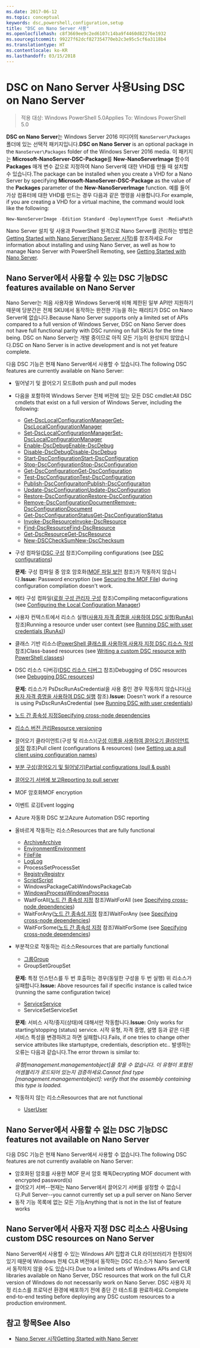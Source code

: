 ```yaml
---
ms.date: 2017-06-12
ms.topic: conceptual
keywords: dsc,powershell,configuration,setup
title: "DSC on Nano Server 사용"
ms.openlocfilehash: c8f3669ee9c2ed6107c14ba9f4460d82276e1932
ms.sourcegitcommit: 99227f62dcf827354770eb2c3e95c5cf6a3118b4
ms.translationtype: HT
ms.contentlocale: ko-KR
ms.lasthandoff: 03/15/2018
---
```

# <a name="using-dsc-on-nano-server"></a><span data-ttu-id="799a7-103">DSC on Nano Server 사용</span><span class="sxs-lookup"><span data-stu-id="799a7-103">Using DSC on Nano Server</span></span>

> <span data-ttu-id="799a7-104">적용 대상: Windows PowerShell 5.0</span><span class="sxs-lookup"><span data-stu-id="799a7-104">Applies To: Windows PowerShell 5.0</span></span>

<span data-ttu-id="799a7-105">**DSC on Nano Server**는 Windows Server 2016 미디어의 `NanoServer\Packages` 폴더에 있는 선택적 패키지입니다.</span><span class="sxs-lookup"><span data-stu-id="799a7-105">**DSC on Nano Server** is an optional package in the `NanoServer\Packages` folder of the Windows Server 2016 media.</span></span> <span data-ttu-id="799a7-106">이 패키지는 **Microsoft-NanoServer-DSC-Package**를 **New-NanoServerImage** 함수의 **Packages** 매개 변수 값으로 지정하여 Nano Server에 대한 VHD를 만들 때 설치할 수 있습니다.</span><span class="sxs-lookup"><span data-stu-id="799a7-106">The package can be installed when you create a VHD for a Nano Server by specifying **Microsoft-NanoServer-DSC-Package** as the value of the **Packages** parameter of the **New-NanoServerImage** function.</span></span> <span data-ttu-id="799a7-107">예를 들어 가상 컴퓨터에 대한 VHD를 만드는 경우 다음과 같은 명령을 사용합니다.</span><span class="sxs-lookup"><span data-stu-id="799a7-107">For example, if you are creating a VHD for a virtual machine, the command would look like the following:</span></span>

```powershell
New-NanoServerImage -Edition Standard -DeploymentType Guest -MediaPath f:\ -BasePath .\Base -TargetPath .\Nano1\Nano.vhd -ComputerName Nano1 -Packages Microsoft-NanoServer-DSC-Package
```

<span data-ttu-id="799a7-108">Nano Server 설치 및 사용과 PowerShell 원격으로 Nano Server를 관리하는 방법은 [Getting Started with Nano Server(Nano Server 시작)](https://technet.microsoft.com/library/mt126167.aspx)를 참조하세요.</span><span class="sxs-lookup"><span data-stu-id="799a7-108">For information about installing and using Nano Server, as well as how to manage Nano Server with PowerShell Remoting, see [Getting Started with Nano Server](https://technet.microsoft.com/library/mt126167.aspx).</span></span>


## <a name="dsc-features-available-on-nano-server"></a><span data-ttu-id="799a7-109">Nano Server에서 사용할 수 있는 DSC 기능</span><span class="sxs-lookup"><span data-stu-id="799a7-109">DSC features available on Nano Server</span></span>

 <span data-ttu-id="799a7-110">Nano Server는 처음 사용자용 Windows Server에 비해 제한된 일부 API만 지원하기 때문에 당분간은 전체 SKU에서 동작하는 완전한 기능을 하는 패리티가 DSC on Nano Server에 없습니다.</span><span class="sxs-lookup"><span data-stu-id="799a7-110">Because Nano Server supports only a limited set of APIs compared to a full version of Windows Server, DSC on Nano Server does not have full functional parity with DSC running on full SKUs for the time being.</span></span> <span data-ttu-id="799a7-111">DSC on Nano Server는 개발 중이므로 아직 모든 기능이 완성되지 않았습니다.</span><span class="sxs-lookup"><span data-stu-id="799a7-111">DSC on Nano Server is in active development and is not yet feature complete.</span></span>
 
 <span data-ttu-id="799a7-112">다음 DSC 기능은 현재 Nano Server에서 사용할 수 있습니다.</span><span class="sxs-lookup"><span data-stu-id="799a7-112">The following DSC features are currently available on Nano Server:</span></span> 


* <span data-ttu-id="799a7-113">밀어넣기 및 끌어오기 모드</span><span class="sxs-lookup"><span data-stu-id="799a7-113">Both push and pull modes</span></span>

* <span data-ttu-id="799a7-114">다음을 포함하여 Windows Server 전체 버전에 있는 모든 DSC cmdlet:</span><span class="sxs-lookup"><span data-stu-id="799a7-114">All DSC cmdlets that exist on a full version of Windows Server, including the following:</span></span> 
  * [<span data-ttu-id="799a7-115">Get-DscLocalConfigurationManager</span><span class="sxs-lookup"><span data-stu-id="799a7-115">Get-DscLocalConfigurationManager</span></span>](https://technet.microsoft.com/library/dn407378.aspx)
  * [<span data-ttu-id="799a7-116">Set-DscLocalConfigurationManager</span><span class="sxs-lookup"><span data-stu-id="799a7-116">Set-DscLocalConfigurationManager</span></span>](https://technet.microsoft.com/library/dn521621.aspx)     
  * [<span data-ttu-id="799a7-117">Enable-DscDebug</span><span class="sxs-lookup"><span data-stu-id="799a7-117">Enable-DscDebug</span></span>](https://technet.microsoft.com/en-us/library/mt517870.aspx)
  * [<span data-ttu-id="799a7-118">Disable-DscDebug</span><span class="sxs-lookup"><span data-stu-id="799a7-118">Disable-DscDebug</span></span>](https://technet.microsoft.com/en-us/library/mt517872.aspx)       
  * [<span data-ttu-id="799a7-119">Start-DscConfiguration</span><span class="sxs-lookup"><span data-stu-id="799a7-119">Start-DscConfiguration</span></span>](https://technet.microsoft.com/en-us/library/dn521623.aspx)
  * [<span data-ttu-id="799a7-120">Stop-DscConfiguration</span><span class="sxs-lookup"><span data-stu-id="799a7-120">Stop-DscConfiguration</span></span>](https://technet.microsoft.com/en-us/library/mt143542.aspx)
  * [<span data-ttu-id="799a7-121">Get-DscConfiguration</span><span class="sxs-lookup"><span data-stu-id="799a7-121">Get-DscConfiguration</span></span>](https://technet.microsoft.com/en-us/library/dn407379.aspx)
  * [<span data-ttu-id="799a7-122">Test-DscConfiguration</span><span class="sxs-lookup"><span data-stu-id="799a7-122">Test-DscConfiguration</span></span>](https://technet.microsoft.com/en-us/library/dn407382.aspx)      
  * [<span data-ttu-id="799a7-123">Publish-DscConfiguraiton</span><span class="sxs-lookup"><span data-stu-id="799a7-123">Publish-DscConfiguraiton</span></span>](https://technet.microsoft.com/en-us/library/mt517875.aspx) 
  * [<span data-ttu-id="799a7-124">Update-DscConfiguration</span><span class="sxs-lookup"><span data-stu-id="799a7-124">Update-DscConfiguration</span></span>](https://technet.microsoft.com/en-us/library/mt143541.aspx)
  * [<span data-ttu-id="799a7-125">Restore-DscConfiguration</span><span class="sxs-lookup"><span data-stu-id="799a7-125">Restore-DscConfiguration</span></span>](https://technet.microsoft.com/en-us/library/dn407383.aspx)
  * [<span data-ttu-id="799a7-126">Remove-DscConfigurationDocument</span><span class="sxs-lookup"><span data-stu-id="799a7-126">Remove-DscConfigurationDocument</span></span>](https://technet.microsoft.com/en-us/library/mt143544.aspx)
  * [<span data-ttu-id="799a7-127">Get-DscConfigurationStatus</span><span class="sxs-lookup"><span data-stu-id="799a7-127">Get-DscConfigurationStatus</span></span>](https://technet.microsoft.com/en-us/library/mt517868.aspx)
  * [<span data-ttu-id="799a7-128">Invoke-DscResource</span><span class="sxs-lookup"><span data-stu-id="799a7-128">Invoke-DscResource</span></span>](https://technet.microsoft.com/en-us/library/mt517869.aspx)
  * [<span data-ttu-id="799a7-129">Find-DscResource</span><span class="sxs-lookup"><span data-stu-id="799a7-129">Find-DscResource</span></span>](https://technet.microsoft.com/en-us/library/mt517874.aspx)
  * [<span data-ttu-id="799a7-130">Get-DscResource</span><span class="sxs-lookup"><span data-stu-id="799a7-130">Get-DscResource</span></span>](https://technet.microsoft.com/en-us/library/dn521625.aspx)
  * [<span data-ttu-id="799a7-131">New-DSCCheckSum</span><span class="sxs-lookup"><span data-stu-id="799a7-131">New-DscChecksum</span></span>](https://technet.microsoft.com/en-us/library/dn521622.aspx)    

* <span data-ttu-id="799a7-132">구성 컴파일([DSC 구성](configurations.md) 참조)</span><span class="sxs-lookup"><span data-stu-id="799a7-132">Compiling configurations (see [DSC configurations](configurations.md))</span></span>

  <span data-ttu-id="799a7-133">**문제:** 구성 컴파일 중 암호 암호화([MOF 파일 보안](securemof.md) 참조)가 작동하지 않습니다.</span><span class="sxs-lookup"><span data-stu-id="799a7-133">**Issue:** Password encryption (see [Securing the MOF File](securemof.md)) during configuration compilation doesn't work.</span></span>

* <span data-ttu-id="799a7-134">메타 구성 컴파일([로컬 구성 관리자 구성](metaConfig.md) 참조)</span><span class="sxs-lookup"><span data-stu-id="799a7-134">Compiling metaconfigurations (see [Configuring the Local Configuration Manager](metaConfig.md))</span></span>

* <span data-ttu-id="799a7-135">사용자 컨텍스트에서 리소스 실행([사용자 자격 증명을 사용하여 DSC 실행(RunAs)](runAsUser.md) 참조)</span><span class="sxs-lookup"><span data-stu-id="799a7-135">Running a resource under user context (see [Running DSC with user credentials (RunAs)](runAsUser.md))</span></span>

* <span data-ttu-id="799a7-136">클래스 기반 리소스([PowerShell 클래스를 사용하여 사용자 지정 DSC 리소스 작성](authoringResourceClass.md) 참조)</span><span class="sxs-lookup"><span data-stu-id="799a7-136">Class-based resources (see [Writing a custom DSC resource with PowerShell classes](authoringResourceClass.md))</span></span>

* <span data-ttu-id="799a7-137">DSC 리소스 디버깅([DSC 리소스 디버그](debugresource.md) 참조)</span><span class="sxs-lookup"><span data-stu-id="799a7-137">Debugging of DSC resources (see [Debugging DSC resources](debugresource.md))</span></span>
  
  <span data-ttu-id="799a7-138">**문제:** 리소스가 PsDscRunAsCredential을 사용 중인 경우 작동하지 않습니다([사용자 자격 증명을 사용하여 DSC 실행](runAsUser.md) 참조).</span><span class="sxs-lookup"><span data-stu-id="799a7-138">**Issue:** Doesn't work if a resource is using PsDscRunAsCredential (see [Running DSC with user credentials](runAsUser.md))</span></span>

* [<span data-ttu-id="799a7-139">노드 간 종속성 지정</span><span class="sxs-lookup"><span data-stu-id="799a7-139">Specifying cross-node dependencies</span></span>](crossNodeDependencies.md) 

* [<span data-ttu-id="799a7-140">리소스 버전 관리</span><span class="sxs-lookup"><span data-stu-id="799a7-140">Resource versioning</span></span>](sxsResource.md)

* <span data-ttu-id="799a7-141">끌어오기 클라이언트(구성 및 리소스)([구성 이름을 사용하여 끌어오기 클라이언트 설정](pullClientConfigNames.md) 참조)</span><span class="sxs-lookup"><span data-stu-id="799a7-141">Pull client (configurations & resources) (see [Setting up a pull client using configuration names](pullClientConfigNames.md))</span></span>

* [<span data-ttu-id="799a7-142">부분 구성(끌어오기 및 밀어넣기)</span><span class="sxs-lookup"><span data-stu-id="799a7-142">Partial configurations (pull & push)</span></span>](partialConfigs.md)

* [<span data-ttu-id="799a7-143">끌어오기 서버에 보고</span><span class="sxs-lookup"><span data-stu-id="799a7-143">Reporting to pull server</span></span>](reportServer.md) 

* <span data-ttu-id="799a7-144">MOF 암호화</span><span class="sxs-lookup"><span data-stu-id="799a7-144">MOF encryption</span></span>

* <span data-ttu-id="799a7-145">이벤트 로깅</span><span class="sxs-lookup"><span data-stu-id="799a7-145">Event logging</span></span>

* <span data-ttu-id="799a7-146">Azure 자동화 DSC 보고</span><span class="sxs-lookup"><span data-stu-id="799a7-146">Azure Automation DSC reporting</span></span>

* <span data-ttu-id="799a7-147">올바르게 작동하는 리소스</span><span class="sxs-lookup"><span data-stu-id="799a7-147">Resources that are fully functional</span></span>
  * [<span data-ttu-id="799a7-148">Archive</span><span class="sxs-lookup"><span data-stu-id="799a7-148">Archive</span></span>](archiveResource.md)
  * [<span data-ttu-id="799a7-149">Environment</span><span class="sxs-lookup"><span data-stu-id="799a7-149">Environment</span></span>](environmentResource.md)
  * [<span data-ttu-id="799a7-150">File</span><span class="sxs-lookup"><span data-stu-id="799a7-150">File</span></span>](fileResource.md)
  * [<span data-ttu-id="799a7-151">Log</span><span class="sxs-lookup"><span data-stu-id="799a7-151">Log</span></span>](logResource.md)
  * <span data-ttu-id="799a7-152">ProcessSet</span><span class="sxs-lookup"><span data-stu-id="799a7-152">ProcessSet</span></span>
  * [<span data-ttu-id="799a7-153">Registry</span><span class="sxs-lookup"><span data-stu-id="799a7-153">Registry</span></span>](registryResource.md)
  * [<span data-ttu-id="799a7-154">Script</span><span class="sxs-lookup"><span data-stu-id="799a7-154">Script</span></span>](scriptResource.md)
  * <span data-ttu-id="799a7-155">WindowsPackageCab</span><span class="sxs-lookup"><span data-stu-id="799a7-155">WindowsPackageCab</span></span>
  * [<span data-ttu-id="799a7-156">WindowsProcess</span><span class="sxs-lookup"><span data-stu-id="799a7-156">WindowsProcess</span></span>](windowsProcessResource.md)
  * <span data-ttu-id="799a7-157">WaitForAll([노드 간 종속성 지정](crossNodeDependencies.md) 참조)</span><span class="sxs-lookup"><span data-stu-id="799a7-157">WaitForAll (see [Specifying cross-node dependencies](crossNodeDependencies.md))</span></span>
  * <span data-ttu-id="799a7-158">WaitForAny([노드 간 종속성 지정](crossNodeDependencies.md) 참조)</span><span class="sxs-lookup"><span data-stu-id="799a7-158">WaitForAny (see [Specifying cross-node dependencies](crossNodeDependencies.md))</span></span>
  * <span data-ttu-id="799a7-159">WaitForSome([노드 간 종속성 지정](crossNodeDependencies.md) 참조)</span><span class="sxs-lookup"><span data-stu-id="799a7-159">WaitForSome (see [Specifying cross-node dependencies](crossNodeDependencies.md))</span></span>

* <span data-ttu-id="799a7-160">부분적으로 작동하는 리소스</span><span class="sxs-lookup"><span data-stu-id="799a7-160">Resources that are partially functional</span></span>
  * [<span data-ttu-id="799a7-161">그룹</span><span class="sxs-lookup"><span data-stu-id="799a7-161">Group</span></span>](groupResource.md)
  * <span data-ttu-id="799a7-162">GroupSet</span><span class="sxs-lookup"><span data-stu-id="799a7-162">GroupSet</span></span>
  
  <span data-ttu-id="799a7-163">**문제:** 특정 인스턴스를 두 번 호출하는 경우(동일한 구성을 두 번 실행) 위 리소스가 실패합니다.</span><span class="sxs-lookup"><span data-stu-id="799a7-163">**Issue:** Above resources fail if specific instance is called twice (running the same configuration twice)</span></span>
  
  * [<span data-ttu-id="799a7-164">Service</span><span class="sxs-lookup"><span data-stu-id="799a7-164">Service</span></span>](serviceResource.md)
  * <span data-ttu-id="799a7-165">ServiceSet</span><span class="sxs-lookup"><span data-stu-id="799a7-165">ServiceSet</span></span>
  
  <span data-ttu-id="799a7-166">**문제:** 서비스 시작/중지(상태)에 대해서만 작동합니다.</span><span class="sxs-lookup"><span data-stu-id="799a7-166">**Issue:** Only works for starting/stopping (status) service.</span></span> <span data-ttu-id="799a7-167">시작 유형, 자격 증명, 설명 등과 같은 다른 서비스 특성을 변경하려고 하면 실패합니다.</span><span class="sxs-lookup"><span data-stu-id="799a7-167">Fails, if one tries to change other service attributes like startuptype, credentials, description etc..</span></span> <span data-ttu-id="799a7-168">발생하는 오류는 다음과 같습니다.</span><span class="sxs-lookup"><span data-stu-id="799a7-168">The error thrown is similar to:</span></span>
  
  <span data-ttu-id="799a7-169">*유형[management.managementobject]을 찾을 수 없습니다. 이 유형이 포함된 어셈블리가 로드되어 있는지 검증하세요.*</span><span class="sxs-lookup"><span data-stu-id="799a7-169">*Cannot find type [management.managementobject]: verify that the assembly containing this type is loaded.*</span></span>
  
* <span data-ttu-id="799a7-170">작동하지 않는 리소스</span><span class="sxs-lookup"><span data-stu-id="799a7-170">Resources that are not functional</span></span>
  * [<span data-ttu-id="799a7-171">User</span><span class="sxs-lookup"><span data-stu-id="799a7-171">User</span></span>](userResource.md)
  

## <a name="dsc-features-not-available-on-nano-server"></a><span data-ttu-id="799a7-172">Nano Server에서 사용할 수 없는 DSC 기능</span><span class="sxs-lookup"><span data-stu-id="799a7-172">DSC features not available on Nano Server</span></span>

<span data-ttu-id="799a7-173">다음 DSC 기능은 현재 Nano Server에서 사용할 수 없습니다.</span><span class="sxs-lookup"><span data-stu-id="799a7-173">The following DSC features are not currently available on Nano Server:</span></span>

* <span data-ttu-id="799a7-174">암호화된 암호를 사용한 MOF 문서 암호 해독</span><span class="sxs-lookup"><span data-stu-id="799a7-174">Decrypting MOF document with encrypted password(s)</span></span> 
* <span data-ttu-id="799a7-175">끌어오기 서버--현재는 Nano Server에서 끌어오기 서버를 설정할 수 없습니다.</span><span class="sxs-lookup"><span data-stu-id="799a7-175">Pull Server--you cannot currently set up a pull server on Nano Server</span></span>
* <span data-ttu-id="799a7-176">동작 기능 목록에 없는 모든 기능</span><span class="sxs-lookup"><span data-stu-id="799a7-176">Anything that is not in the list of feature works</span></span>

## <a name="using-custom-dsc-resources-on-nano-server"></a><span data-ttu-id="799a7-177">Nano Server에서 사용자 지정 DSC 리소스 사용</span><span class="sxs-lookup"><span data-stu-id="799a7-177">Using custom DSC resources on Nano Server</span></span>
 
<span data-ttu-id="799a7-178">Nano Server에서 사용할 수 있는 Windows API 집합과 CLR 라이브러리가 한정되어 있기 때문에 Windows 전체 CLR 버전에서 동작하는 DSC 리소스가 Nano Server에서 동작하지 않을 수도 있습니다.</span><span class="sxs-lookup"><span data-stu-id="799a7-178">Due to a limited sets of Windows APIs and CLR libraries available on Nano Server, DSC resources that work on the full CLR version of Windows do not necessarily work on Nano Server.</span></span> <span data-ttu-id="799a7-179">DSC 사용자 지정 리소스를 프로덕션 환경에 배포하기 전에 종단 간 테스트를 완료하세요.</span><span class="sxs-lookup"><span data-stu-id="799a7-179">Complete end-to-end testing before deploying any DSC custom resources to a production environment.</span></span>

## <a name="see-also"></a><span data-ttu-id="799a7-180">참고 항목</span><span class="sxs-lookup"><span data-stu-id="799a7-180">See Also</span></span>
- [<span data-ttu-id="799a7-181">Nano Server 시작</span><span class="sxs-lookup"><span data-stu-id="799a7-181">Getting Started with Nano Server</span></span>](https://technet.microsoft.com/library/mt126167.aspx)

